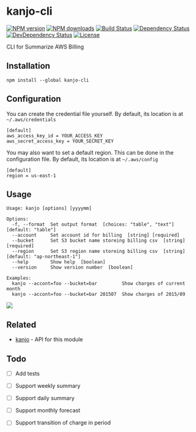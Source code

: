 # kanjo-cli

[![NPM version][npm-image]][npm-url]
[![NPM downloads][npm-download-image]][npm-download-url]
[![Build Status][travis-image]][travis-url]
[![Dependency Status][daviddm-image]][daviddm-url]
[![DevDependency Status][daviddm-dev-image]][daviddm-dev-url]
[![License][license-image]][license-url]

CLI for Summarize AWS Billing


## Installation

```
npm install --global kanjo-cli
```


## Configuration

You can create the credential file yourself. By default, its location is at `~/.aws/credentials`

```
[default]
aws_access_key_id = YOUR_ACCESS_KEY
aws_secret_access_key = YOUR_SECRET_KEY
```

You may also want to set a default region. This can be done in the configuration file. By default, its location is at `~/.aws/config`

```
[default]
region = us-east-1
```


## Usage

```
Usage: kanjo [options] [yyyymm]

Options:
  -f, --format  Set output format  [choices: "table", "text"] [default: "table"]
  --account     Set account id for billing  [string] [required]
  --bucket      Set S3 bucket name storeing billing csv  [string] [required]
  --region      Set S3 region name storeing billing csv  [string] [default: "ap-northeast-1"]
  --help        Show help  [boolean]
  --version     Show version number  [boolean]

Examples:
  kanjo --accont=foo --bucket=bar         Show charges of current month
  kanjo --accont=foo --bucket=bar 201507  Show charges of 2015/09
```

![](http://i.imgur.com/1ZGtGtw.png)


## Related

- [kanjo](https://github.com/moqada/kanjo) - API for this module


## Todo

- [ ] Add tests
- [ ] Support weekly summary
- [ ] Support daily summary
- [ ] Support monthly forecast
- [ ] Support transition of charge in period


[npm-url]: https://www.npmjs.com/package/kanjo-cli
[npm-image]: https://img.shields.io/npm/v/kanjo-cli.svg?style=flat-square
[npm-download-url]: https://www.npmjs.com/package/kanjo-cli
[npm-download-image]: https://img.shields.io/npm/dm/kanjo-cli.svg?style=flat-square
[travis-url]: https://travis-ci.org/moqada/kanjo-cli
[travis-image]: https://img.shields.io/travis/moqada/kanjo-cli.svg?style=flat-square
[daviddm-url]: https://david-dm.org/moqada/kanjo-cli
[daviddm-image]: https://img.shields.io/david/moqada/kanjo-cli.svg?style=flat-square
[daviddm-dev-url]: https://david-dm.org/moqada/kanjo-cli#info=devDependencies
[daviddm-dev-image]: https://img.shields.io/david/dev/moqada/kanjo-cli.svg?style=flat-square
[license-url]: http://opensource.org/licenses/MIT
[license-image]: https://img.shields.io/npm/l/kanjo-cli.svg?style=flat-square
